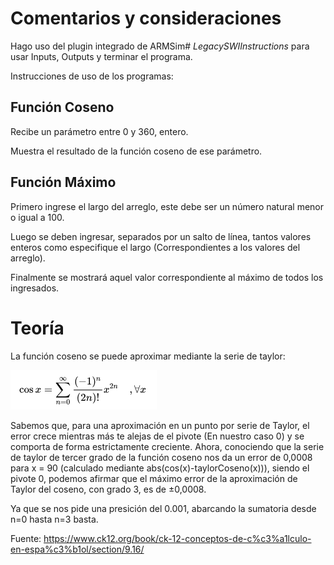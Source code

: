 # Comentarios y consideraciones
Hago uso del plugin integrado de ARMSim# *LegacySWIInstructions* para usar Inputs, Outputs y terminar el programa.

Instrucciones de uso de los programas:
## Función Coseno
Recibe un parámetro entre 0 y 360, entero.

Muestra el resultado de la función coseno de ese parámetro.
## Función Máximo
Primero ingrese el largo del arreglo, este debe ser un número natural menor o igual a 100.

Luego se deben ingresar, separados por un salto de línea, tantos valores enteros como especifique el largo (Correspondientes a los valores del arreglo).

Finalmente se mostrará aquel valor correspondiente al máximo de todos los ingresados.

# Teoría
La función coseno se puede aproximar mediante la serie de taylor:

![](/taylor.png)

Sabemos que, para una aproximación en un punto por serie de Taylor, el error crece mientras más te alejas de el pivote (En nuestro caso 0) y se comporta de forma estrictamente creciente.
Ahora, conociendo que la serie de taylor de tercer grado de la función coseno nos da un error de 0,0008 para x = 90 (calculado mediante abs(cos(x)-taylorCoseno(x))), siendo el pivote 0, podemos afirmar que el máximo error de la aproximación de Taylor del coseno, con grado 3, es de ±0,0008.

Ya que se nos pide una presición del 0.001, abarcando la sumatoria desde n=0 hasta n=3 basta.

Fuente: https://www.ck12.org/book/ck-12-conceptos-de-c%c3%a1lculo-en-espa%c3%b1ol/section/9.16/